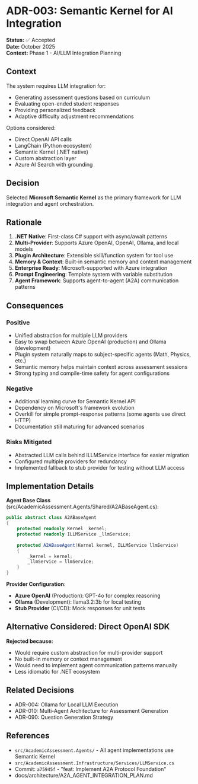 # ADR-003: Semantic Kernel for AI Integration

**Status:** ✅ Accepted  
**Date:** October 2025  
**Context:** Phase 1 - AI/LLM Integration Planning

## Context

The system requires LLM integration for:

- Generating assessment questions based on curriculum
- Evaluating open-ended student responses
- Providing personalized feedback
- Adaptive difficulty adjustment recommendations

Options considered:

- Direct OpenAI API calls
- LangChain (Python ecosystem)
- Semantic Kernel (.NET native)
- Custom abstraction layer
- Azure AI Search with grounding

## Decision

Selected **Microsoft Semantic Kernel** as the primary framework for LLM integration and agent orchestration.

## Rationale

1. **.NET Native**: First-class C# support with async/await patterns
2. **Multi-Provider**: Supports Azure OpenAI, OpenAI, Ollama, and local models
3. **Plugin Architecture**: Extensible skill/function system for tool use
4. **Memory & Context**: Built-in semantic memory and context management
5. **Enterprise Ready**: Microsoft-supported with Azure integration
6. **Prompt Engineering**: Template system with variable substitution
7. **Agent Framework**: Supports agent-to-agent (A2A) communication patterns

## Consequences

### Positive

- Unified abstraction for multiple LLM providers
- Easy to swap between Azure OpenAI (production) and Ollama (development)
- Plugin system naturally maps to subject-specific agents (Math, Physics, etc.)
- Semantic memory helps maintain context across assessment sessions
- Strong typing and compile-time safety for agent configurations

### Negative

- Additional learning curve for Semantic Kernel API
- Dependency on Microsoft's framework evolution
- Overkill for simple prompt-response patterns (some agents use direct HTTP)
- Documentation still maturing for advanced scenarios

### Risks Mitigated

- Abstracted LLM calls behind ILLMService interface for easier migration
- Configured multiple providers for redundancy
- Implemented fallback to stub provider for testing without LLM access

## Implementation Details

**Agent Base Class** (src/AcademicAssessment.Agents/Shared/A2ABaseAgent.cs):

```csharp
public abstract class A2ABaseAgent
{
    protected readonly Kernel _kernel;
    protected readonly ILLMService _llmService;
    
    protected A2ABaseAgent(Kernel kernel, ILLMService llmService)
    {
        _kernel = kernel;
        _llmService = llmService;
    }
}
```

**Provider Configuration**:

- **Azure OpenAI** (Production): GPT-4o for complex reasoning
- **Ollama** (Development): llama3.2:3b for local testing
- **Stub Provider** (CI/CD): Mock responses for unit tests

## Alternative Considered: Direct OpenAI SDK

**Rejected because:**

- Would require custom abstraction for multi-provider support
- No built-in memory or context management
- Would need to implement agent communication patterns manually
- Less idiomatic for .NET ecosystem

## Related Decisions

- ADR-004: Ollama for Local LLM Execution
- ADR-010: Multi-Agent Architecture for Assessment Generation
- ADR-090: Question Generation Strategy

## References

- `src/AcademicAssessment.Agents/` - All agent implementations use Semantic Kernel
- `src/AcademicAssessment.Infrastructure/Services/LLMService.cs`
- Commit: `a75945f` - "feat: Implement A2A Protocol Foundation"
- docs/architecture/A2A_AGENT_INTEGRATION_PLAN.md
